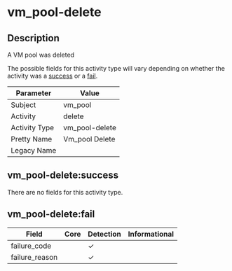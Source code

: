 vm_pool-delete
==============

Description
-----------
A VM pool was deleted

The possible fields for this activity type will vary depending on whether the activity was a [success](#vm_pool-deletesuccess) or a [fail](#vm_pool-deletefail).

| Parameter     | Value          |
| ------------- | -------------- |
| Subject       | vm_pool        |
| Activity      | delete         |
| Activity Type | vm_pool-delete |
| Pretty Name   | Vm_pool Delete |
| Legacy Name   |                |

vm_pool-delete:success
----------------------

There are no fields for this activity type.


vm_pool-delete:fail
-------------------

| Field          | Core | Detection | Informational |
| -------------- | ---- | --------- | ------------- |
| failure_code   |      | &#10003;  |               |
| failure_reason |      | &#10003;  |               |